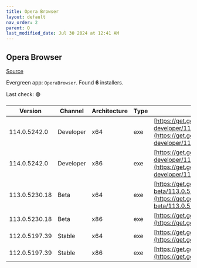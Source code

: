 ```yaml
---
title: Opera Browser
layout: default
nav_order: 2
parent: O
last_modified_date: Jul 30 2024 at 12:41 AM
---
```


## Opera Browser

[Source](https://www.opera.com/browsers/opera)

Evergreen app: `OperaBrowser`. Found **6** installers.

Last check: 🟢

| Version       | Channel   | Architecture | Type | URI                                                                                                                                                                                                                    |
| ------------- | --------- | ------------ | ---- | ---------------------------------------------------------------------------------------------------------------------------------------------------------------------------------------------------------------------- |
| 114.0.5242.0  | Developer | x64          | exe  | [https://get.geo.opera.com/pub/opera-developer/114.0.5242.0/win/Opera_Developer_114.0.5242.0_Setup_x64.exe](https://get.geo.opera.com/pub/opera-developer/114.0.5242.0/win/Opera_Developer_114.0.5242.0_Setup_x64.exe) |
| 114.0.5242.0  | Developer | x86          | exe  | [https://get.geo.opera.com/pub/opera-developer/114.0.5242.0/win/Opera_Developer_114.0.5242.0_Setup.exe](https://get.geo.opera.com/pub/opera-developer/114.0.5242.0/win/Opera_Developer_114.0.5242.0_Setup.exe)         |
| 113.0.5230.18 | Beta      | x64          | exe  | [https://get.geo.opera.com/pub/opera-beta/113.0.5230.18/win/Opera_beta_113.0.5230.18_Setup_x64.exe](https://get.geo.opera.com/pub/opera-beta/113.0.5230.18/win/Opera_beta_113.0.5230.18_Setup_x64.exe)                 |
| 113.0.5230.18 | Beta      | x86          | exe  | [https://get.geo.opera.com/pub/opera-beta/113.0.5230.18/win/Opera_beta_113.0.5230.18_Setup.exe](https://get.geo.opera.com/pub/opera-beta/113.0.5230.18/win/Opera_beta_113.0.5230.18_Setup.exe)                         |
| 112.0.5197.39 | Stable    | x64          | exe  | [https://get.geo.opera.com/pub/opera/desktop/112.0.5197.39/win/Opera_112.0.5197.39_Setup_x64.exe](https://get.geo.opera.com/pub/opera/desktop/112.0.5197.39/win/Opera_112.0.5197.39_Setup_x64.exe)                     |
| 112.0.5197.39 | Stable    | x86          | exe  | [https://get.geo.opera.com/pub/opera/desktop/112.0.5197.39/win/Opera_112.0.5197.39_Setup.exe](https://get.geo.opera.com/pub/opera/desktop/112.0.5197.39/win/Opera_112.0.5197.39_Setup.exe)                             |
